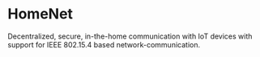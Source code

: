 # HomeNet

Decentralized, secure, in-the-home communication with IoT devices with support for IEEE 802.15.4 based network-communication.
